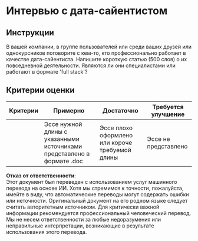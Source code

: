 # Интервью с дата-сайентистом

## Инструкции

В вашей компании, в группе пользователей или среди ваших друзей или однокурсников поговорите с кем-то, кто профессионально работает в качестве дата-сайентиста. Напишите короткую статью (500 слов) о их повседневной деятельности. Являются ли они специалистами или работают в формате 'full stack'?

## Критерии оценки

| Критерии | Примерно                                                                           | Достаточно                                                       | Требуется улучшение     |
| --------- | --------------------------------------------------------------------------------- | --------------------------------------------------------------- | ----------------------- |
|           | Эссе нужной длины с указанными источниками представлено в формате .doc           | Эссе плохо оформлено или короче требуемой длины                | Эссе не представлено    |

**Отказ от ответственности**:  
Этот документ был переведен с использованием услуг машинного перевода на основе ИИ. Хотя мы стремимся к точности, пожалуйста, имейте в виду, что автоматические переводы могут содержать ошибки или неточности. Оригинальный документ на его родном языке следует считать авторитетным источником. Для критически важной информации рекомендуется профессиональный человеческий перевод. Мы не несем ответственности за любые недоразумения или неправильные интерпретации, возникающие в результате использования этого перевода.